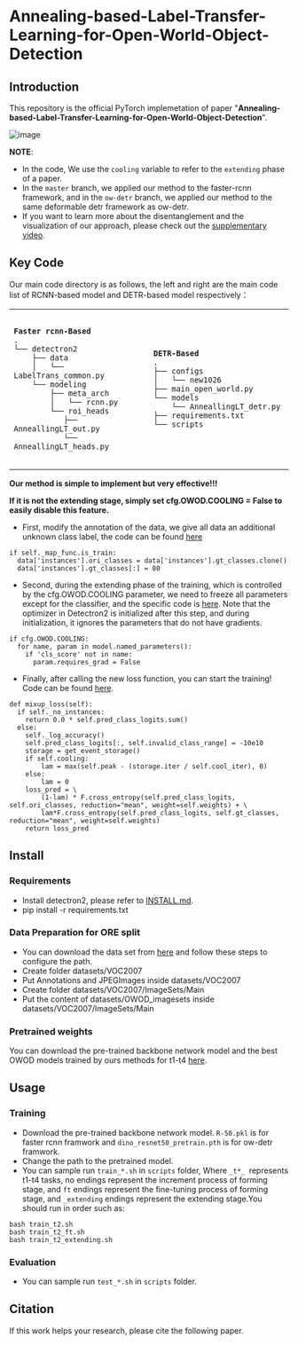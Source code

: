 # Annealing-based-Label-Transfer-Learning-for-Open-World-Object-Detection

## Introduction

This repository is the official PyTorch implemetation of paper "**Annealing-based-Label-Transfer-Learning-for-Open-World-Object-Detection**".

![image](https://github.com/DIG-Beihang/Annealing-based-Label-Transfer-Learning-for-Open-World-Object-Detection/blob/master/docs/AnnealingOWOD.png)
<!---
<p align="center">
  <img src="./docs/framework.gif" alt="framework">
</p>
-->

**NOTE**: 
- In the code, We use the `cooling` variable to refer to the `extending` phase of a paper.
- In the `master` branch, we applied our method to the faster-rcnn framework, and in the `ow-detr` branch, we applied our method to the same deformable detr framework as ow-detr.
- If you want to learn more about the disentanglement and the visualization of our approach, please check out the [supplementary video](https://github.com/DIG-Beihang/Annealing-based-Label-Transfer-Learning-for-Open-World-Object-Detection/blob/master/docs/video%20(4).mp4).

## Key Code

Our main code directory is as follows, the left and right are the main code list of RCNN-based model and DETR-based model respectively： 

<html>
    <table style="width: 100%;">
        <tr>
            <td style="width: 50%;">
                <!--左侧内容-->
                <pre><code>
<strong>Faster rcnn-Based</strong> 
.
└── detectron2
    ├── data
    │   └── LabelTrans_common.py
    └── modeling
        ├── meta_arch
        │   └── rcnn.py
        └── roi_heads
           ├── AnneallingLT_out.py
           └── AnneallingLT_heads.py
            </code></pre>
            </td>
            <td style="width: 50%;">
                <!--右侧内容-->
                <pre><code>
<strong>DETR-Based</strong> 
.
├── configs
│   └── new1026
├── main_open_world.py
└── models
    └── AnneallingLT_detr.py
├── requirements.txt
└── scripts
                </code></pre>
            </td>
        </tr>
    </table>
</html>


**Our method is simple to implement but very effective!!!**

**If it is not the extending stage, simply set cfg.OWOD.COOLING = False to easily disable this feature.**
- First, modify the annotation of the data, we give all data an additional unknown class label, the code can be found [here](https://github.com/DIG-Beihang/Annealing-based-Label-Transfer-Learning-for-Open-World-Object-Detection/blob/ade50266435d699ece227192e08a46c26d57784f/detectron2/data/LabelTrans_common.py#L52)
```
if self._map_func.is_train:
  data['instances'].ori_classes = data['instances'].gt_classes.clone()
  data['instances'].gt_classes[:] = 80
```
- Second, during the extending phase of the training, which is controlled by the cfg.OWOD.COOLING parameter, we need to freeze all parameters except for the classifier, and the specific code is [here](https://github.com/DIG-Beihang/ALL-OWOD/blob/c8bfcc8074407370184a48af58e20cdb22aa1aac/detectron2/engine/defaults.py#L285). Note that the optimizer in Detectron2 is initialized after this step, and during initialization, it ignores the parameters that do not have gradients.
```
if cfg.OWOD.COOLING:
  for name, param in model.named_parameters():
    if 'cls_score' not in name:
      param.requires_grad = False
```
- Finally, after calling the new loss function, you can start the training! Code can be found [here](https://github.com/DIG-Beihang/ALL-OWOD/blob/c8bfcc8074407370184a48af58e20cdb22aa1aac/detectron2/modeling/roi_heads/AnneallingLT_out.py#L334).
```
def mixup_loss(self):
  if self._no_instances:
    return 0.0 * self.pred_class_logits.sum()
  else:
    self._log_accuracy()
    self.pred_class_logits[:, self.invalid_class_range] = -10e10
    storage = get_event_storage()
    if self.cooling:
        lam = max(self.peak - (storage.iter / self.cool_iter), 0)
    else:
        lam = 0
    loss_pred = \
        (1-lam) * F.cross_entropy(self.pred_class_logits, self.ori_classes, reduction="mean", weight=self.weights) + \
        lam*F.cross_entropy(self.pred_class_logits, self.gt_classes, reduction="mean", weight=self.weights)
    return loss_pred
```

## Install
### Requirements
- Install detectron2, please refer to [INSTALL.md](./INSTALL.md).
- pip install -r requirements.txt
### Data Preparation for ORE split
- You can download the data set from [here](https://drive.google.com/drive/folders/1S5L-YmIiFMAKTs6nHMorB0Osz5iWI31k) and follow these steps to configure the path.
- Create folder datasets/VOC2007
- Put Annotations and JPEGImages inside datasets/VOC2007
- Create folder datasets/VOC2007/ImageSets/Main
- Put the content of datasets/OWOD_imagesets inside datasets/VOC2007/ImageSets/Main
### Pretrained weights
You can download the pre-trained backbone network model and the best OWOD models trained by ours methods for t1-t4 [here](https://drive.google.com/drive/folders/1baulMVqFWN-Vg_rVKJkkY3t_yAHtuhkJ?usp=sharing).
## Usage
### Training
- Download the pre-trained backbone network model. `R-50.pkl` is for faster rcnn framwork and `dino_resnet50_pretrain.pth` is for ow-detr framwork.
- Change the path to the pretrained model.
- You can sample run `train_*.sh` in `scripts` folder, Where `_t*_ `represents t1-t4 tasks, no endings represent the increment process of forming stage, and `ft` endings represent the fine-tuning process of forming stage, and `_extending` endings represent the extending stage.You should run in order such as:
```
bash train_t2.sh
bash train_t2_ft.sh
bash train_t2_extending.sh
```


### Evaluation
- You can sample run `test_*.sh` in `scripts` folder.

## Citation

If this work helps your research, please cite the following paper.


